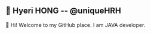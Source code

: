 
## 💬 Hyeri HONG -- @uniqueHRH

👋 Hi! Welcome to my GitHub place. I am JAVA developer.

<!--
### resume
- https://drive.google.com/file/d/1chpTGkmLgkHZj64Pv0kHvb1qwyeo5qUE/view?usp=sharing
### Portfolio
- https://uniquehrh.github.io/portfolio/port1/portfolio

### resume
- https://uniquehr.notion.site/HYERI-s-portfolio-bbf3c2a56aea4e4b82880134d34c35cb
-->
<!--
    > <img src="https://user-images.githubusercontent.com/59815000/81278958-69542000-9091-11ea-812b-ab168b54de50.png" width="400px"> &nbsp; &nbsp; &nbsp; &nbsp; <img src="https://user-images.githubusercontent.com/59815000/81472313-1d8cac80-9232-11ea-8eb4-e6f93fec9cfe.jpg" width="400px">
    >
    > 여행신문의 통계에 따르면, 2019년 여행 트랜드는 자유여행이 80%를 차지하고 있으며
    >
    > 해외여행에 대한 선호도 또한 매년 3% 가량 증가하고 있는 추세이다
    
    
    > <img src="https://user-images.githubusercontent.com/59815000/81490325-1e6a2080-92bc-11ea-9a63-ddbcb00bfb54.jpg" width="400px"> &nbsp; &nbsp; &nbsp; &nbsp; <img src="https://user-images.githubusercontent.com/59815000/81490340-39d52b80-92bc-11ea-8cf2-204ca035f615.jpg" width="400px">
    >
    > 또한 여행시 지출이 가장 큰 항공권 및 숙박의 경우, 직접 예약하여 지출을 줄이는 형태로 점차 동향이 변화하고 있다
    
    
    ```
     1. 이에 따라 항공과 숙박은 직접 예약하며, 저렴한 이용료로 자유여행을 떠날 수 있도록 하는 자유여행플랫폼을 구상하게 되었다
     2. 또한 플랫폼의 게시판 통해 여행지의 정보를 회원들간 교환하거나, 함께 여행할 동행을 구할 수 있도록 하여
        서비스가 더욱 활성화될 수 있도록 하였다
    ```
    
- [메뉴설계서](https://github.com/uniqueHRH/finalProject/blob/master/%EB%A9%94%EB%89%B4%EC%84%A4%EA%B3%84%EC%84%9C.png)
- [Class Diagram](https://github.com/uniqueHRH/finalProject/blob/master/ClassDiagram.png)
- [ER-Diagram](https://github.com/uniqueHRH/finalProject/blob/master/ER-Diagram.png)
- [시연영상 확인하기](https://www.youtube.com/watch?v=7znPfrB_5K4&t=2s)
 


- 🔭 I’m currently working on ...
- 🌱 I’m currently learning ...
- 👯 I’m looking to collaborate on ...
- 🤔 I’m looking for help with ...
- 💬 Ask me about ...
- 📫 How to reach me: ...
- 😄 Pronouns: ...
- ⚡ Fun fact: ...

-->
